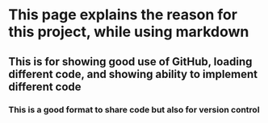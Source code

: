 # This page explains the reason for this project, while using markdown
## This is for showing good use of GitHub, loading different code, and showing ability to implement different code 
### This is a good format to share code but also for version control

